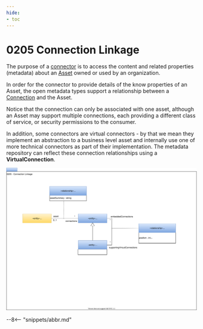 ```yaml
---
hide:
- toc
---
```


<!-- SPDX-License-Identifier: CC-BY-4.0 -->
<!-- Copyright Contributors to the ODPi Egeria project. -->

# 0205 Connection Linkage

The purpose of a [connector](/egeria-docs/concepts/connector)
is to access the content and related properties (metadata) about an
[Asset](/egeria-docs/concepts/asset) owned or used by an organization.

In order for the connector to provide details of the know properties of an Asset, the open metadata
types support a relationship between a [Connection](/egeria-docs/concepts/connection) and
the Asset.

Notice that the connection can only be associated with one asset, although an Asset may support multiple
connections, each providing a different class of service, or security permissions to the consumer.

In addition, some connectors are virtual connectors - by that we mean they implement an abstraction to a business level asset
and internally use one of more technical connectors as part of their implementation.
The metadata repository can reflect these connection relationships using a **VirtualConnection**.

![UML](0205-Connection-Linkage.svg)


--8<-- "snippets/abbr.md"
 